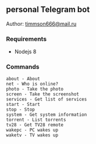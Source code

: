 ## personal Telegram bot 

Author: [timmson666@mail.ru](mailto:timmson666@mail.ru)

### Requirements

 * Nodejs 8
 
### Commands
```
about - About
net - Who is online?
photo - Take the photo
screen - Take the screenshot
services - Get list of services
start - Start
stop - Stop
system - Get system information
torrent - List torrents
tv28 - Get TV28 remote
wakepc - PC wakes up
waketv - TV wakes up
```